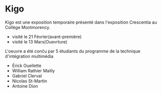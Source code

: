 # Kigo

Kigo est une exposition temporaire présenté dans l'exposition Crescentia au Collège Montmorency.
- visité le 21 Février(avant-première)
- visité le 13 Mars(Ouevrture)

L'oeuvre a été conĉu par 5 étudiants du programme de la technique d'intégration multimédia
- Érick Ouellette
- William Rathier Mailly
- Gabriel Clerval
- Nicolas St-Martin
- Antoine Dion


